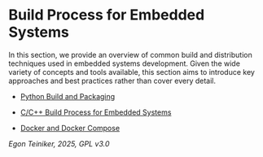 # Build Process for Embedded Systems 

In this section, we provide an overview of common build and distribution 
techniques used in embedded systems development. Given the wide variety 
of concepts and tools available, this section aims to introduce key 
approaches and best practices rather than cover every detail.

* [Python Build and Packaging](python/README.md)

* [C/C++ Build Process for Embedded Systems](cxx/README.md)

* [Docker and Docker Compose](docker/README.md)


*Egon Teiniker, 2025, GPL v3.0*
